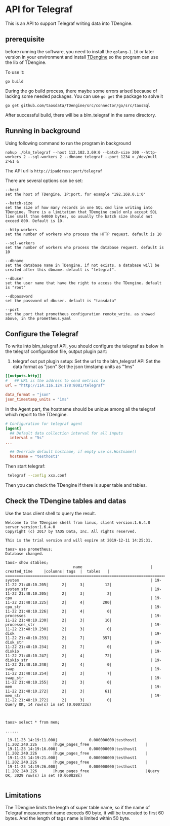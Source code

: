 # API for Telegraf

This is an API to support Telegraf writing data into TDengine.

## prerequisite

before running the software, you need to install the `golang-1.10` or later version in your environment and install [TDengine][] so the program can use the lib of TDengine.

To use it:

```
go build
```
During the go build process, there maybe some errors arised because of lacking some needed packages. You can use `go get` the package to solve it
```
go get github.com/taosdata/TDengine/src/connector/go/src/taosSql

```
After successful build, there will be a blm_telegraf in the same directory. 

## Running in background

Using following command to run the program in background

```
nohup ./blm_telegraf --host 112.102.3.69:0 --batch-size 200 --http-workers 2 --sql-workers 2 --dbname telegraf --port 1234 > /dev/null 2>&1 &
```
The API url is `http://ipaddress:port/telegraf`

There are several options can be set:

```
--host 
set the host of TDengine, IP:port, for example "192.168.0.1:0"

--batch-size 
set the size of how many records in one SQL cmd line writing into TDengine. There is a limitation that TDengine could only accept SQL line small than 64000 bytes, so usually the batch size should not exceed 800. Default is 10.

--http-workers
set the number of workers who process the HTTP request. default is 10

--sql-workers
set the number of workers who process the database request. default is 10 

--dbname
set the database name in TDengine, if not exists, a database will be created after this dbname. default is "telegraf".

--dbuser
set the user name that have the right to access the TDengine. default is "root"

--dbpassword
set the password of dbuser. default is "taosdata"

--port
set the port that prometheus configuration remote_write. as showed above, in the prometheus.yaml

```

## Configure the Telegraf

To write into blm_telegraf API, you should configure the telegraf as below
In the telegraf configuration file, output plugin part:

1. telegraf out put plugin setup:
Set the url to the blm_telegraf API 
Set the data format as "json"
Set the json timstamp units as "1ms"
```toml
[[outputs.http]]
#   ## URL is the address to send metrics to
url = "http://114.116.124.178:8081/telegraf"

data_format = "json"
json_timestamp_units = "1ms"

```
In the Agent part, the hostname should be unique among all the telegraf which report to the TDengine.

```toml
# Configuration for telegraf agent
[agent]
  ## Default data collection interval for all inputs
  interval = "5s"
...

  ## Override default hostname, if empty use os.Hostname()
  hostname = "testhost1"

```
Then start telegraf:

```sh
 telegraf --config xxx.conf
```
Then you can check the TDengine if there is super table and tables.

## Check the TDengine tables and datas

Use the taos client shell to query the result.
```
Welcome to the TDengine shell from linux, client version:1.6.4.0 server version:1.6.4.0
Copyright (c) 2017 by TAOS Data, Inc. All rights reserved.

This is the trial version and will expire at 2019-12-11 14:25:31.

taos> use prometheus;
Database changed.

taos> show stables;
                              name                              |     created_time     |columns| tags  |  tables   |
====================================================================================================================
system                                                          | 19-11-22 21:48:10.205|      2|      3|         12|
system_str                                                      | 19-11-22 21:48:10.205|      2|      3|          2|
cpu                                                             | 19-11-22 21:48:10.225|      2|      4|        200|
cpu_str                                                         | 19-11-22 21:48:10.226|      2|      4|          0|
processes                                                       | 19-11-22 21:48:10.230|      2|      3|         16|
processes_str                                                   | 19-11-22 21:48:10.230|      2|      3|          0|
disk                                                            | 19-11-22 21:48:10.233|      2|      7|        357|
disk_str                                                        | 19-11-22 21:48:10.234|      2|      7|          0|
diskio                                                          | 19-11-22 21:48:10.247|      2|      4|         72|
diskio_str                                                      | 19-11-22 21:48:10.248|      2|      4|          0|
swap                                                            | 19-11-22 21:48:10.254|      2|      3|          7|
swap_str                                                        | 19-11-22 21:48:10.255|      2|      3|          0|
mem                                                             | 19-11-22 21:48:10.272|      2|      3|         61|
mem_str                                                         | 19-11-22 21:48:10.272|      2|      3|          0|
Query OK, 14 row(s) in set (0.000733s)



taos> select * from mem;

......

 19-11-23 14:19:11.000|              0.000000000|testhost1                                         |1.202.240.226       |huge_pages_free                         |
 19-11-23 14:19:16.000|              0.000000000|testhost1                                         |1.202.240.226       |huge_pages_free                         |
 19-11-23 14:19:21.000|              0.000000000|testhost1                                         |1.202.240.226       |huge_pages_free                         |
 19-11-23 14:19:26.000|              0.000000000|testhost1                                         |1.202.240.226       |huge_pages_free                         |Query OK, 3029 row(s) in set (0.060828s)


```




## Limitations

The TDengine limits the length of super table name, so if the name of Telegraf measurement name  exceeds 60 byte, it will be truncated to first 60 bytes. And the length of tags name is limited within 50 byte.  


[TDengine]:https://www.github.com/Taosdata/TDengine